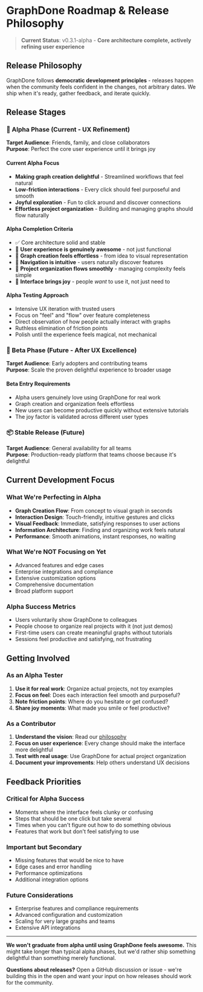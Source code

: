 # GraphDone Roadmap & Release Philosophy

> **Current Status**: v0.3.1-alpha - **Core architecture complete, actively refining user experience**

## Release Philosophy

GraphDone follows **democratic development principles** - releases happen when the community feels confident in the changes, not arbitrary dates. We ship when it's ready, gather feedback, and iterate quickly.

## Release Stages

### 🔬 Alpha Phase (Current - UX Refinement)
**Target Audience**: Friends, family, and close collaborators  
**Purpose**: Perfect the core user experience until it brings joy

#### Current Alpha Focus
- **Making graph creation delightful** - Streamlined workflows that feel natural
- **Low-friction interactions** - Every click should feel purposeful and smooth  
- **Joyful exploration** - Fun to click around and discover connections
- **Effortless project organization** - Building and managing graphs should flow naturally

#### Alpha Completion Criteria
- ✅ Core architecture solid and stable
- 🔄 **User experience is genuinely awesome** - not just functional
- 🔄 **Graph creation feels effortless** - from idea to visual representation
- 🔄 **Navigation is intuitive** - users naturally discover features
- 🔄 **Project organization flows smoothly** - managing complexity feels simple
- 🔄 **Interface brings joy** - people *want* to use it, not just need to

#### Alpha Testing Approach
- Intensive UX iteration with trusted users
- Focus on "feel" and "flow" over feature completeness
- Direct observation of how people actually interact with graphs
- Ruthless elimination of friction points
- Polish until the experience feels magical, not mechanical

### 🚀 Beta Phase (Future - After UX Excellence)
**Target Audience**: Early adopters and contributing teams  
**Purpose**: Scale the proven delightful experience to broader usage

#### Beta Entry Requirements
- Alpha users genuinely love using GraphDone for real work
- Graph creation and organization feels effortless
- New users can become productive quickly without extensive tutorials
- The joy factor is validated across different user types

### 📦 Stable Release (Future)
**Target Audience**: General availability for all teams  
**Purpose**: Production-ready platform that teams choose because it's delightful

## Current Development Focus

### What We're Perfecting in Alpha
- **Graph Creation Flow**: From concept to visual graph in seconds
- **Interaction Design**: Touch-friendly, intuitive gestures and clicks
- **Visual Feedback**: Immediate, satisfying responses to user actions
- **Information Architecture**: Finding and organizing work feels natural
- **Performance**: Smooth animations, instant responses, no waiting

### What We're NOT Focusing on Yet
- Advanced features and edge cases
- Enterprise integrations and compliance
- Extensive customization options
- Comprehensive documentation
- Broad platform support

### Alpha Success Metrics
- Users voluntarily show GraphDone to colleagues
- People choose to organize real projects with it (not just demos)
- First-time users can create meaningful graphs without tutorials
- Sessions feel productive and satisfying, not frustrating

## Getting Involved

### As an Alpha Tester
1. **Use it for real work**: Organize actual projects, not toy examples
2. **Focus on feel**: Does each interaction feel smooth and purposeful?
3. **Note friction points**: Where do you hesitate or get confused?
4. **Share joy moments**: What made you smile or feel productive?

### As a Contributor
1. **Understand the vision**: Read our [philosophy](./docs/philosophy.md)
2. **Focus on user experience**: Every change should make the interface more delightful
3. **Test with real usage**: Use GraphDone for actual project organization
4. **Document your improvements**: Help others understand UX decisions

## Feedback Priorities

### Critical for Alpha Success
- Moments where the interface feels clunky or confusing
- Steps that should be one click but take several
- Times when you can't figure out how to do something obvious
- Features that work but don't feel satisfying to use

### Important but Secondary
- Missing features that would be nice to have
- Edge cases and error handling
- Performance optimizations
- Additional integration options

### Future Considerations
- Enterprise features and compliance requirements
- Advanced configuration and customization
- Scaling for very large graphs and teams
- Extensive API integrations

---

**We won't graduate from alpha until using GraphDone feels awesome.** This might take longer than typical alpha phases, but we'd rather ship something delightful than something merely functional.

**Questions about releases?** Open a GitHub discussion or issue - we're building this in the open and want your input on how releases should work for the community.
